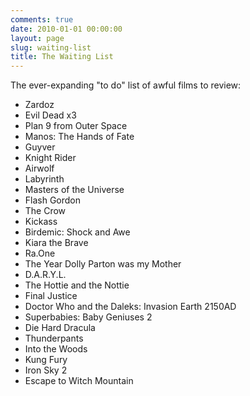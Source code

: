 ```yaml
---
comments: true
date: 2010-01-01 00:00:00
layout: page
slug: waiting-list
title: The Waiting List
---
```


The ever-expanding "to do" list of awful films to review:

* Zardoz
* Evil Dead x3
* Plan 9 from Outer Space
* Manos: The Hands of Fate
* Guyver
* Knight Rider
* Airwolf
* Labyrinth
* Masters of the Universe
* Flash Gordon
* The Crow
* Kickass
* Birdemic: Shock and Awe
* Kiara the Brave
* Ra.One
* The Year Dolly Parton was my Mother
* D.A.R.Y.L.
* The Hottie and the Nottie
* Final Justice
* Doctor Who and the Daleks: Invasion Earth 2150AD
* Superbabies: Baby Geniuses 2
* Die Hard Dracula
* Thunderpants
* Into the Woods
* Kung Fury
* Iron Sky 2
* Escape to Witch Mountain
